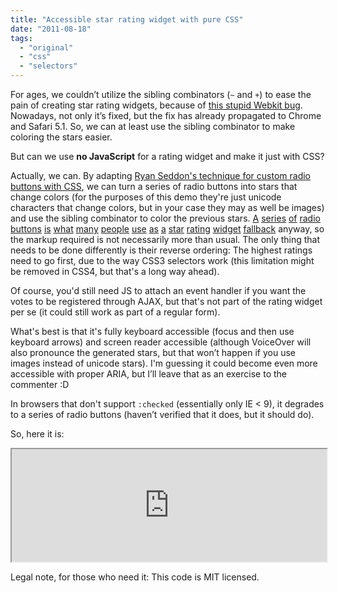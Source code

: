 ```yaml
---
title: "Accessible star rating widget with pure CSS"
date: "2011-08-18"
tags:
  - "original"
  - "css"
  - "selectors"
---
```


For ages, we couldn’t utilize the sibling combinators (`~` and `+`) to ease the pain of creating star rating widgets, because of [this stupid Webkit bug](http://css-tricks.com/8439-webkit-sibling-bug/). Nowadays, not only it’s fixed, but the fix has already propagated to Chrome and Safari 5.1. So, we can at least use the sibling combinator to make coloring the stars easier.

But can we use **no JavaScript** for a rating widget and make it just with CSS?

Actually, we can. By adapting [Ryan Seddon's technique for custom radio buttons with CSS](http://www.thecssninja.com/css/custom-inputs-using-css), we can turn a series of radio buttons into stars that change colors (for the purposes of this demo they're just unicode characters that change colors, but in your case they may as well be images) and use the sibling combinator to color the previous stars. [A](http://twitter.com/#!/stephband/status/104159169657053184) [series](http://twitter.com/#!/scottjehl/status/104194465480183808) [of](http://twitter.com/#!/anselmhannemann/status/104176613159206912) [radio](http://twitter.com/#!/hlb/status/104176520939044865) [buttons](http://twitter.com/#!/tomfullerton/status/104165058191433728) [is](http://twitter.com/#!/leads/status/104161288279695360) [what](http://twitter.com/#!/jamygolden/status/104158932267827201) [many](http://twitter.com/#!/thijs/status/104158812684038144) [people](http://twitter.com/#!/rossbruniges/status/104157949064249344) [use](http://twitter.com/#!/maskingtape/status/104157878230843392) [as](http://twitter.com/#!/edge0703/status/104157335756341249) [a](http://twitter.com/#!/rasmusfl0e/status/104157216029949955) [star](http://twitter.com/#!/stephenhay/status/104157128704540672) [rating](http://twitter.com/#!/derSchepp/status/104157124787060737) [widget](http://twitter.com/#!/hzr/status/104160608848584704) [fallback](http://twitter.com/#!/iPaintCode/status/104161792925765633) anyway, so the markup required is not necessarily more than usual. The only thing that needs to be done differently is their reverse ordering: The highest ratings need to go first, due to the way CSS3 selectors work (this limitation might be removed in CSS4, but that's a long way ahead).

Of course, you'd still need JS to attach an event handler if you want the votes to be registered through AJAX, but that's not part of the rating widget per se (it could still work as part of a regular form).

What's best is that it's fully keyboard accessible (focus and then use keyboard arrows) and screen reader accessible (although VoiceOver will also pronounce the generated stars, but that won’t happen if you use images instead of unicode stars). I'm guessing it could become even more accessible with proper ARIA, but I’ll leave that as an exercise to the commenter :D

In browsers that don't support `:checked` (essentially only IE < 9), it degrades to a series of radio buttons (haven’t verified that it does, but it should do).

So, here it is:

<iframe style="width: 100%; height: 180px;" src="http://jsfiddle.net/leaverou/CGP87/embedded/result%2Ccss%2Chtml/" width="320" height="240"></iframe>

Legal note, for those who need it: This code is MIT licensed.
